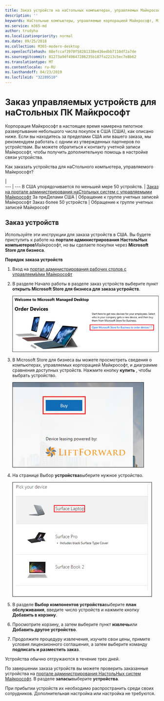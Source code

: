 ```yaml
---
title: Заказ устройств на наСтольных компьютерах, управляемых Майкрософт
description: ''
keywords: НаСтольные компьютеры, управляемые корпорацией Майкрософт, Microsoft 365, служба, документация
ms.service: m365-md
author: trudyha
ms.localizationpriority: normal
ms.date: 09/25/2018
ms.collection: M365-modern-desktop
ms.openlocfilehash: 88efccaf3970f58281338e436edbb7110df2a7de
ms.sourcegitcommit: 81273a9df49647286235b187fa2213c5ec7e8b62
ms.translationtype: MT
ms.contentlocale: ru-RU
ms.lasthandoff: 04/23/2019
ms.locfileid: "32289510"
---
```

# <a name="order-microsoft-managed-desktop-devices"></a>Заказ управляемых устройств для наСтольных ПК Майкрософт

Корпорация Майкрософт в настоящее время намерена пилотное развертывание небольшого числа покупок в США (США), как описано ниже. Если вы находитесь за пределами США или вашего заказа, мы рекомендуем работать с одним из утвержденных партнеров по устройствам. Вы можете обратиться к контакту учетной записи Майкрософт, чтобы получить дополнительную помощь в настройке связи устройства.

Как заказать устройства для наСтольного компьютера, управляемого Майкрософт?

  |   
 --- | ---
В США упорядочивается по меньшей мере 50 устройств. | [Заказ на портале администрирования наСтольных систем с управляемыми Майкрософт](https://aka.ms/mmdportal)
За преДелами США | Обращение к группе учетных записей Майкрософт
Заказ более 50 устройств | Обращение к группе учетных записей Майкрософт

## <a name="order-devices"></a>Заказ устройств
Используйте эти инструкции для заказа устройств в США. Вы будете приступить к работе на **портале администрирования НастольНых компьютеров**Майкрософт, но вы сделаете покупки через **Microsoft Store для бизнеса**. 

 **Порядок заказа устройств**
 1. Вход на [портал администрирования рабочих столов с управляемЫми Майкрософт](https://aka.ms/mmdportal)
 2. В разделе Начало работы в разделе заказ устройств выберите пункт **открыть Microsoft Store для бизнеса для заказа устройств**.
 
    ![Начало работы, заказ устройств](images/mmd-order-devices.png)
    
3. В Microsoft Store для бизнеса вы можете просмотреть сведения о компьютерах, управляемых корпорацией Майкрософт, и диаграмме сравнения доступных устройств. Нажмите кнопку **купить** , чтобы выбрать устройство. 

    ![Магазин для бизнеса, Купить](images/msfb-buy.png)

4. На странице Выбор **устройства**выберите нужное устройство. 

    ![Магазин для бизнеса, выбор устройства](images/msfb-pick-device.png)

5. В разделе **Выбор компонентов устройства**выберите **план обслуживания**, введите число устройств и нажмите кнопку **Добавить в корзину**.

6. Просмотрите корзину, а затем выберите пункт **извлечь**или **Добавить другое устройство**. 

7. Продолжите процедуру извлечения, изучите свои цены, примите условия лицензионного соглашения, а затем выберите команду **подписать и разместить заказ**. 

Устройства обычно отгружаются в течение трех дней. 

По завершении заказа устройств вы можете проверить заказанные устройства на [портале администрирования НастольНых систем Майкрософт](https://aka.ms/mmdportal). В разделе **запасы**выберите **устройства**. 

При прибытии устройств их необходимо распространить среди своих сотрудников. Дополнительная настройка или настройка не требуются. 

